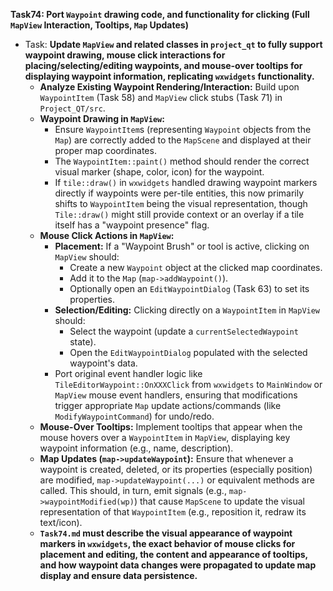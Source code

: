 **Task74: Port `Waypoint` drawing code, and functionality for clicking (Full `MapView` Interaction, Tooltips, `Map` Updates)**
- Task: **Update `MapView` and related classes in `project_qt` to fully support waypoint drawing, mouse click interactions for placing/selecting/editing waypoints, and mouse-over tooltips for displaying waypoint information, replicating `wxwidgets` functionality.**
    - **Analyze Existing Waypoint Rendering/Interaction:** Build upon `WaypointItem` (Task 58) and `MapView` click stubs (Task 71) in `Project_QT/src`.
    - **Waypoint Drawing in `MapView`:**
        -   Ensure `WaypointItem`s (representing `Waypoint` objects from the `Map`) are correctly added to the `MapScene` and displayed at their proper map coordinates.
        -   The `WaypointItem::paint()` method should render the correct visual marker (shape, color, icon) for the waypoint.
        -   If `tile::draw()` in `wxwidgets` handled drawing waypoint markers directly if waypoints were per-tile entities, this now primarily shifts to `WaypointItem` being the visual representation, though `Tile::draw()` might still provide context or an overlay if a tile itself has a "waypoint presence" flag.
    - **Mouse Click Actions in `MapView`:**
        -   **Placement:** If a "Waypoint Brush" or tool is active, clicking on `MapView` should:
            -   Create a new `Waypoint` object at the clicked map coordinates.
            -   Add it to the `Map` (`map->addWaypoint()`).
            -   Optionally open an `EditWaypointDialog` (Task 63) to set its properties.
        -   **Selection/Editing:** Clicking directly on a `WaypointItem` in `MapView` should:
            -   Select the waypoint (update a `currentSelectedWaypoint` state).
            -   Open the `EditWaypointDialog` populated with the selected waypoint's data.
        -   Port original event handler logic like `TileEditorWaypoint::OnXXXClick` from `wxwidgets` to `MainWindow` or `MapView` mouse event handlers, ensuring that modifications trigger appropriate `Map` update actions/commands (like `ModifyWaypointCommand`) for undo/redo.
    - **Mouse-Over Tooltips:** Implement tooltips that appear when the mouse hovers over a `WaypointItem` in `MapView`, displaying key waypoint information (e.g., name, description).
    - **Map Updates (`map->updateWaypoint`):** Ensure that whenever a waypoint is created, deleted, or its properties (especially position) are modified, `map->updateWaypoint(...)` or equivalent methods are called. This should, in turn, emit signals (e.g., `map->waypointModified(wp)`) that cause `MapScene` to update the visual representation of that `WaypointItem` (e.g., reposition it, redraw its text/icon).
    - **`Task74.md` must describe the visual appearance of waypoint markers in `wxwidgets`, the exact behavior of mouse clicks for placement and editing, the content and appearance of tooltips, and how waypoint data changes were propagated to update map display and ensure data persistence.**
